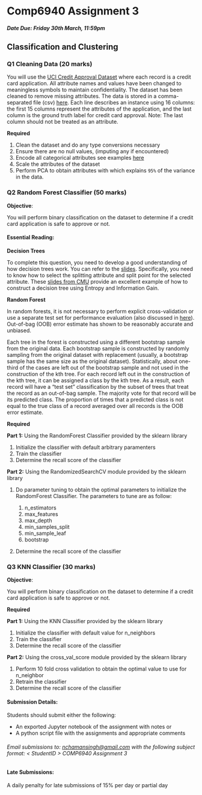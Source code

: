 # Comp6940 Assignment 3

##### Date Due: Friday 30th March, 11:59pm


## Classification and Clustering 


### Q1 Cleaning Data (20 marks)

You will use the [UCI Credit Approval Dataset](https://archive.ics.uci.edu/ml/datasets/Credit+Approval) where each record is a credit card application. All attribute names and values have been changed to meaningless symbols to maintain confidentiality. The dataset has been cleaned to remove missing attributes. The data is stored in a comma-separated file (csv) [here](https://github.com/nick-singh/Classification-and-Clustering-Exercise/tree/master/data). Each line describes an instance using 16 columns: the first 15 columns represent the attributes of the application, and the last column is the ground truth label for credit card approval. Note: The last column should not be treated as an attribute.

**Required**
1. Clean the dataset and do any type conversions necessary
2. Ensure there are no null values, (imputing any if encountered)
3. Encode all categorical attributes see examples [here](http://pbpython.com/categorical-encoding.html)
4. Scale the attributes of the dataset
5. Perform PCA to obtain attributes with which explains `95%` of the variance in the data.


### Q2 Random Forest Classifier (50 marks)

**Objective**:

You will perform binary classification on the dataset to determine if a credit card application is safe to
approve or not.

#### Essential Reading:

**Decision Trees**

To complete this question, you need to develop a good understanding of how decision trees work. You can refer to the [slides](http://poloclub.gatech.edu/cse6242/2017fall/slides/CSE6242-710-Classification.pdf). Specifically, you need to know how to select the splitting attribute and split point for the selected attribute. These [slides from CMU](http://www.cs.cmu.edu/afs/cs.cmu.edu/academic/class/15381-s06/www/DTs.pdf) provide an excellent example of how to construct a decision tree using Entropy and Information Gain.

**Random Forest**

In random forests, it is not necessary to perform explicit cross-validation or use a separate test set for performance evaluation (also discussed in [here](http://poloclub.gatech.edu/cse6242/2017fall/slides/CSE6242-730-Ensemble.pdf)). Out-of-bag (OOB) error estimate has shown to be reasonably accurate and unbiased. 

Each tree in the forest is constructed using a different bootstrap sample from the original data. Each bootstrap sample is constructed by randomly sampling from the original dataset with replacement (usually, a bootstrap sample has the same size as the original dataset). Statistically, about one-third of the cases are left out of the bootstrap sample and not used in the construction of the kth tree. For each record left out in the construction of the kth tree, it can be assigned a class by the kth tree. As a result,
each record will have a “test set” classification by the subset of trees that treat the record as an out-of-bag sample. The majority vote for that record will be its predicted class. The proportion of times that a predicted class is not equal to the true class of a record averaged over all records is the OOB error estimate.

**Required**

**Part 1:**  Using the RandomForest Classifier provided by the sklearn library 

1. Initialize the classifier with default arbitrary paramenters
2. Train the classifier 
3. Determine the recall score of the classifier 

**Part 2:** Using the RandomizedSearchCV module provided by the sklearn library 

1. Do parameter tuning to obtain the optimal parameters to initialize the RandomForest Classifier. The parameters to tune are as follow:
	1. n_estimators
	2. max_features
	3. max_depth
	4. min_samples_split
	5. min_sample_leaf
	6. bootstrap
	
2. Determine the recall score of the classifier 


### Q3 KNN Classifier (30 marks)

**Objective**:

You will perform binary classification on the dataset to determine if a credit card application is safe to
approve or not.

**Required**

**Part 1:**  Using the KNN Classifier provided by the sklearn library 

1. Initialize the classifier with default value for n_neighbors 
2. Train the classifier 
3. Determine the recall score of the classifier 

**Part 2:** Using the cross_val_score module provided by the sklearn library

1. Perform 10 fold cross validation to obtain the optimal value to use for n_neighbor
2. Retrain the classifier 
2. Determine the recall score of the classifier 


#### Submission Details:
Students should submit either the following:
* An exported Jupyter notebook of the assignment with notes
or
* A python script file with the assignments and appropriate comments 

###### Email submissions to: nchamansingh@gmail.com with the following subject format: < StudentID > COMP6940 Assignment 3


#### Late Submissions:
A daily penalty for late submissions of 15% per day or partial day

